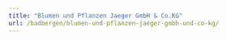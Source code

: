 ```yaml
---
title: "Blumen und Pflanzen Jaeger GmbH & Co.KG"
url: /badbergen/blumen-und-pflanzen-jaeger-gmbh-und-co-kg/
---
```

